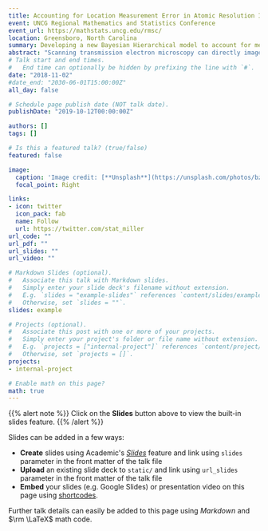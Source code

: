 ```yaml
---
title: Accounting for Location Measurement Error in Atomic Resolution Images of Crystalline Materials
event: UNCG Regional Mathematics and Statistics Conference
event_url: https://mathstats.uncg.edu/rmsc/
location: Greensboro, North Carolina
summary: Developing a new Bayesian Hierarchical model to account for measurement error using all the pixels in an image.
abstract: "Scanning transmission electron microscopy can directly image the atomic structure of materials. To resolve this structure, the material must be aligned along a direction such that columns of atoms are projected onto the image. The local relationships between the intensities and distances of these projected atom columns can inform our understanding of structure--property relationships to ultimately further improve the materials. Measurement error in the atom column locations can, however, introduce bias into parameter estimates. Here, we create a spatial Bayesian hierarchical model that treats the locations as parameters to account for measurement error, and lower the computational burden by approximating the likelihood using a non-contiguous block design around the atom columns. We conduct a simulation study and analyze real data to compare our model to standard spatial and non-spatial models. The results show our method corrects the bias in the parameter of interest, drastically improving upon the standard models."
# Talk start and end times.
#   End time can optionally be hidden by prefixing the line with `#`.
date: "2018-11-02"
#date_end: "2030-06-01T15:00:00Z"
all_day: false

# Schedule page publish date (NOT talk date).
publishDate: "2019-10-12T00:00:00Z"

authors: []
tags: []

# Is this a featured talk? (true/false)
featured: false

image:
  caption: 'Image credit: [**Unsplash**](https://unsplash.com/photos/bzdhc5b3Bxs)'
  focal_point: Right

links:
- icon: twitter
  icon_pack: fab
  name: Follow
  url: https://twitter.com/stat_miller
url_code: ""
url_pdf: ""
url_slides: ""
url_video: ""

# Markdown Slides (optional).
#   Associate this talk with Markdown slides.
#   Simply enter your slide deck's filename without extension.
#   E.g. `slides = "example-slides"` references `content/slides/example-slides.md`.
#   Otherwise, set `slides = ""`.
slides: example

# Projects (optional).
#   Associate this post with one or more of your projects.
#   Simply enter your project's folder or file name without extension.
#   E.g. `projects = ["internal-project"]` references `content/project/deep-learning/index.md`.
#   Otherwise, set `projects = []`.
projects:
- internal-project

# Enable math on this page?
math: true
---
```


{{% alert note %}}
Click on the **Slides** button above to view the built-in slides feature.
{{% /alert %}}

Slides can be added in a few ways:

- **Create** slides using Academic's [*Slides*](https://sourcethemes.com/academic/docs/managing-content/#create-slides) feature and link using `slides` parameter in the front matter of the talk file
- **Upload** an existing slide deck to `static/` and link using `url_slides` parameter in the front matter of the talk file
- **Embed** your slides (e.g. Google Slides) or presentation video on this page using [shortcodes](https://sourcethemes.com/academic/docs/writing-markdown-latex/).

Further talk details can easily be added to this page using *Markdown* and $\rm \LaTeX$ math code.
